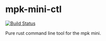 # mpk-mini-ctl
[![Build Status](https://travis-ci.org/eldad/mpk-mini-ctl.png?branch=master)](https://travis-ci.org/eldad/mpk-mini-ctl)

Pure rust command line tool for the mpk mini.
